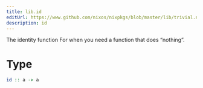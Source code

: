 ```yaml
---
title: lib.id
editUrl: https://www.github.com/nixos/nixpkgs/blob/master/lib/trivial.nix#L19C5
description: id
---
```


The identity function
For when you need a function that does “nothing”.

# Type

```haskell
id :: a -> a
```
